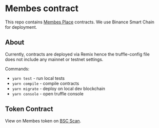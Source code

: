 
# Membes contract
This repo contains [Membes Place](http://membes.place) contracts. We use Binance Smart Chain for deployment.

## About
Currently, contracts are deployed via Remix hence the truffle-config file does not include any mainnet or testnet settings.

Commands:
 - `yarn test` - run local tests
 - `yarn compile` - compile contracts
 - `yarn migrate` - deploy on local dev blockchain
 - `yarn console` - open truffle console

## Token Contract
View on Membes token on [BSC Scan](https://bscscan.com/address/0x051dfe4586c13112561e7e34e4b9bd4786ad2f08#code).
